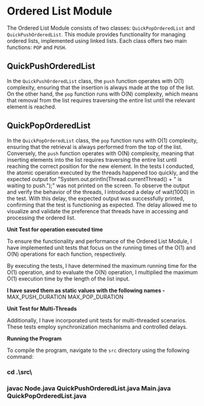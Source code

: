 
# Ordered List Module

The Ordered List Module consists of two classes: `QuickPopOrderedList` and `QuickPushOrderedList`. This module provides functionality for managing ordered lists, implemented using linked lists. Each class offers two main functions: `POP` and `PUSH`.

## QuickPushOrderedList

In the `QuickPushOrderedList` class, the `push` function operates with O(1) complexity, ensuring that the insertion is always made at the top of the list. On the other hand, the `pop` function runs with O(N) complexity, which means that removal from the list requires traversing the entire list until the relevant element is reached.

## QuickPopOrderedList

In the `QuickPopOrderedList` class, the `pop` function runs with O(1) complexity, ensuring that the retrieval is always performed from the top of the list. Conversely, the `push` function operates with O(N) complexity, meaning that inserting elements into the list requires traversing the entire list until reaching the correct position for the new element.
In the tests I conducted, the atomic operation executed by the threads happened too quickly, and the expected output for "System.out.println(Thread.currentThread() + " is waiting to push.");" was not printed on the screen. To observe the output and verify the behavior of the threads, I introduced a delay of wait(1000) in the test. With this delay, the expected output was successfully printed, confirming that the test is functioning as expected. The delay allowed me to visualize and validate the preference that threads have in accessing and processing the ordered list.



**Unit Test for operation executed  time**

To ensure the functionality and performance of the Ordered List Module, I have implemented unit tests that focus on the running times of the O(1) and O(N) operations for each function, respectively.

By executing the tests, I have determined the maximum running time for the O(1) operation, and to evaluate the O(N) operation, I multiplied the maximum O(1) execution time by the length of the list input.

**I have saved them as static values with the following names -**
 MAX_PUSH_DURATION
 MAX_POP_DURATION

**Unit Test for Multi-Threads**

Additionally, I have incorporated unit tests for multi-threaded scenarios. These tests employ synchronization mechanisms and controlled delays.

**Running the Program**

To compile the program, navigate to the `src` directory using the following command:
### cd .\src\
### javac Node.java QuickPushOrderedList.java Main.java QuickPopOrderedList.java




